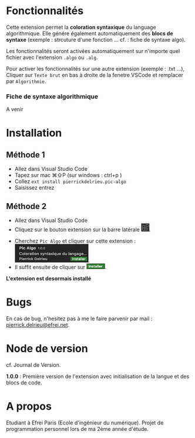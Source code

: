 # Fonctionnalités 
Cette extension permet la **coloration syntaxique** du language algorithmique. Elle génére également automatiquement des **blocs de syntaxe** (exemple : strcuture d'une fonction ... cf. : fiche de syntaxe algo).

Les fonctionnalités seront activées automatiquement sur n'importe quel fichier avec l'extension `.algo` ou `.alg`.

Pour activer les fonctionnalités sur une autre extension (exemple : .txt ...), Cliquer sur `Texte brut` en bas à droite de la fenetre VSCode et remplacer par `Algorithmie`.
 
### **Fiche de syntaxe algorithmique**
A venir


# Installation
## Méthode 1
* Allez dans Visual Studio Code
* Tapez sur mac ⌘⇧P (sur windows : ctrl+p )
* Collez `ext install pierrickdelrieu.pic-algo`
* Saisissez entrez

## Méthode 2
* Allez dans Visual Studio Code
* Cliquez sur le bouton extension sur la barre latérale ![extension](images/extension.png).
- Cherchez `Pic Algo` et cliquer sur cette extension :  ![ext-picalgo](images/ext-picalgo.png).
- Il suffit ensuite de cliquer sur ![install](images/install.png).

**L'extension est desormais installé** 


# Bugs
En cas de bug, n'hesitez pas à me le faire parvenir par mail : pierrick.delrieu@efrei.net.

 
# Node de version
cf. Journal de Version.  

**1.0.0** : Première version de l'extension avec initialisation de la langue et des blocs de code.


# A propos
Etudiant à Efrei Paris (Ecole d'ingénieur du numérique). Projet de programmation personnel lors de ma 2ème année d'étude.